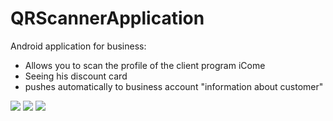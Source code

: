 # QRScannerApplication
Android application for business: 
- Allows you to scan the profile of the client program iCome 
- Seeing his discount card 
- pushes automatically to business account "information about customer"

![](https://odesk-prod-att.s3.amazonaws.com/agora.profile.projects%3A645146239951540224%3A645146239951540225?response-content-disposition=inline%3B%20filename%3D%22%25D0%25A1%25D0%25BD%25D0%25B8%25D0%25BC%25D0%25BE%25D0%25BA.PNG%22%3B%20filename%2A%3Dutf-8%27%27%25D0%25A1%25D0%25BD%25D0%25B8%25D0%25BC%25D0%25BE%25D0%25BA.PNG&X-Amz-Security-Token=FQoGZXIvYXdzEMv%2F%2F%2F%2F%2F%2F%2F%2F%2F%2FwEaDGJeRuIlGCUUUFXSOCK3A%2BsBqan3%2Bd5aXv8iN26TRx%2Bip%2BojrTgCar%2FdwXQ2YLT5a23TJKnXRcKjS2fctI8hJme4ooQTx1cCKxfvIw7xk2y%2Bp4K99AL5J35kL5Ij4LAR6MnWGhs4oVI7VyUjrSJA%2Foo8MhfAbOhl%2Bv7qCx%2BdYL8RDgJSYURqvdFW4f1m7xlD5rv7vwFInDkmVESQZ8J%2F%2Fx%2FC%2Fn%2B6L4GGXwapHdv5UUC3tVDzY7gYdeqyJ9e5Y5tpQNpRxUi%2BOsNyUujtLd80LqVVbsXa2KzIhKG%2BGpny6qTK1Ab7fxbCNrtSdGayTgEjKC8bi44wf9sMCtd36n6sih%2F9XsWnW9g4Qu1tsVsbNmMy93HEPwYQF1QRDrTLzttRiXQOBNYPowvI5G0mPgRolT4qFLekY9vOfuT8QfvtDaZIYDzC8GZcbblowvjwSoURG31KXhbP8gnNWpMvtDVyjBzKa003QMBVhHGuq3Lt%2Bid1J5uTHvzpE6trTkmm9BawNs%2BP1QA3Rs3827PRM%2FydTSN2cMUGa%2FVam%2BHOYmCRmhK3LR%2FSIdNIQSoJqPdXWVxIiDd9KclIE8osPxuTBl4a1WQEt6no%2BccoqcbP4AU%3D&X-Amz-Algorithm=AWS4-HMAC-SHA256&X-Amz-Date=20181214T174032Z&X-Amz-SignedHeaders=host&X-Amz-Expires=900&X-Amz-Credential=ASIA2YR6PYW5YIRH2KGE%2F20181214%2Fus-east-1%2Fs3%2Faws4_request&X-Amz-Signature=2cfd3b43be63902c6311d1dba46bc7ffe00e81ae97a778ff4ab3927495b069b8)
![](https://odesk-prod-att.s3.amazonaws.com/agora.profile.projects%3A645146239951540224%3A645146239955734528?response-content-disposition=inline%3B%20filename%3D%22%25D0%25A1%25D0%25BD%25D0%25B8%25D0%25BC%25D0%25BE%25D0%25BA2.PNG%22%3B%20filename%2A%3Dutf-8%27%27%25D0%25A1%25D0%25BD%25D0%25B8%25D0%25BC%25D0%25BE%25D0%25BA2.PNG&X-Amz-Security-Token=FQoGZXIvYXdzEMv%2F%2F%2F%2F%2F%2F%2F%2F%2F%2FwEaDGJeRuIlGCUUUFXSOCK3A%2BsBqan3%2Bd5aXv8iN26TRx%2Bip%2BojrTgCar%2FdwXQ2YLT5a23TJKnXRcKjS2fctI8hJme4ooQTx1cCKxfvIw7xk2y%2Bp4K99AL5J35kL5Ij4LAR6MnWGhs4oVI7VyUjrSJA%2Foo8MhfAbOhl%2Bv7qCx%2BdYL8RDgJSYURqvdFW4f1m7xlD5rv7vwFInDkmVESQZ8J%2F%2Fx%2FC%2Fn%2B6L4GGXwapHdv5UUC3tVDzY7gYdeqyJ9e5Y5tpQNpRxUi%2BOsNyUujtLd80LqVVbsXa2KzIhKG%2BGpny6qTK1Ab7fxbCNrtSdGayTgEjKC8bi44wf9sMCtd36n6sih%2F9XsWnW9g4Qu1tsVsbNmMy93HEPwYQF1QRDrTLzttRiXQOBNYPowvI5G0mPgRolT4qFLekY9vOfuT8QfvtDaZIYDzC8GZcbblowvjwSoURG31KXhbP8gnNWpMvtDVyjBzKa003QMBVhHGuq3Lt%2Bid1J5uTHvzpE6trTkmm9BawNs%2BP1QA3Rs3827PRM%2FydTSN2cMUGa%2FVam%2BHOYmCRmhK3LR%2FSIdNIQSoJqPdXWVxIiDd9KclIE8osPxuTBl4a1WQEt6no%2BccoqcbP4AU%3D&X-Amz-Algorithm=AWS4-HMAC-SHA256&X-Amz-Date=20181214T174034Z&X-Amz-SignedHeaders=host&X-Amz-Expires=900&X-Amz-Credential=ASIA2YR6PYW5YIRH2KGE%2F20181214%2Fus-east-1%2Fs3%2Faws4_request&X-Amz-Signature=0f0e4d6632adadbd1ebeac859331bf08444625e83c2e780937f9df2a6bec1e10)
![](https://odesk-prod-att.s3.amazonaws.com/agora.profile.projects%3A645146239951540224%3A645146239968317440?response-content-disposition=inline%3B%20filename%3D%22%25D0%25A1%25D0%25BD%25D0%25B8%25D0%25BC%25D0%25BE%25D0%25BA3.PNG%22%3B%20filename%2A%3Dutf-8%27%27%25D0%25A1%25D0%25BD%25D0%25B8%25D0%25BC%25D0%25BE%25D0%25BA3.PNG&X-Amz-Security-Token=FQoGZXIvYXdzEMr%2F%2F%2F%2F%2F%2F%2F%2F%2F%2FwEaDA6Fw8VKSnGgyy%2BnISK3A21vLcdkn72vKxe7xGbFe5yzRgBJJazG2HGl9zsHpe%2BwSFXAcLhWB%2F4SPpKfLXlF8I%2Bl3Jy2JJz801SP1T5TRzzQfj%2FaEOOie%2F1RMibnejHoGkxf1vKE0W%2Bsb5%2FVnr%2ByGgwI9GrXl%2FjvYU0L%2FCX6xuk9UkV0v6GtSWzgrG08ALLYMDZVmtcfYH%2FLsrZqmDoSUxhkl7aX2BYWNQAW64281ZgyUf5Vln9%2Bl1KN7WEXmNvGoyUD5DwnhWnVz5ygB5IxWxxftSEA%2FWE0iF9lm9X6v%2FVMadRob2DzrnMXeQdJPxVw0AyWGA2UknXObjxrO%2BJslZb1%2FuCcZ6SetbRjSS%2FAic%2FRUQ1%2Fr0RGf9nKGRv186%2BSTyeGrjwdpsy3eXJEFvvT3CJCldg34m8mTVX9Gd4ktvMH3Q83GlJbKCsHv3J2cATmZ3XWp8C7zzM4%2BgTaTRVNeiNkBpmK7aYp6%2B%2B0OAlsG3EpihWjlOkiJ0zGMWoVD6RSW5Z1ZotZQz24GF2rNjQt8uH9ySRxYFmqigzOzs9HQrVVe8ob7gfCqr4NbDd676hdhNUuFlHfuK%2FfwML1Buuxfk9HUlIguHco98DP4AU%3D&X-Amz-Algorithm=AWS4-HMAC-SHA256&X-Amz-Date=20181214T174035Z&X-Amz-SignedHeaders=host&X-Amz-Expires=900&X-Amz-Credential=ASIA2YR6PYW57LWPGJGW%2F20181214%2Fus-east-1%2Fs3%2Faws4_request&X-Amz-Signature=e6f8dceaa8eb0992ffa46fc6bb854f4d3ab4e9d534582ca22eeed79a8af6817d)
